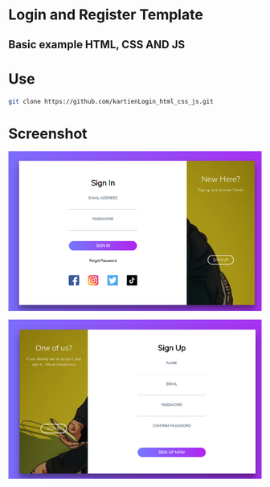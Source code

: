 # Login and Register Template
## Basic example HTML, CSS AND JS

# Use 
```bash
git clone https://github.com/kartienLogin_html_css_js.git
```
# Screenshot 
![IMAGE](/doc/screen1.png)

![IMAGE](/doc/screen2.png)

